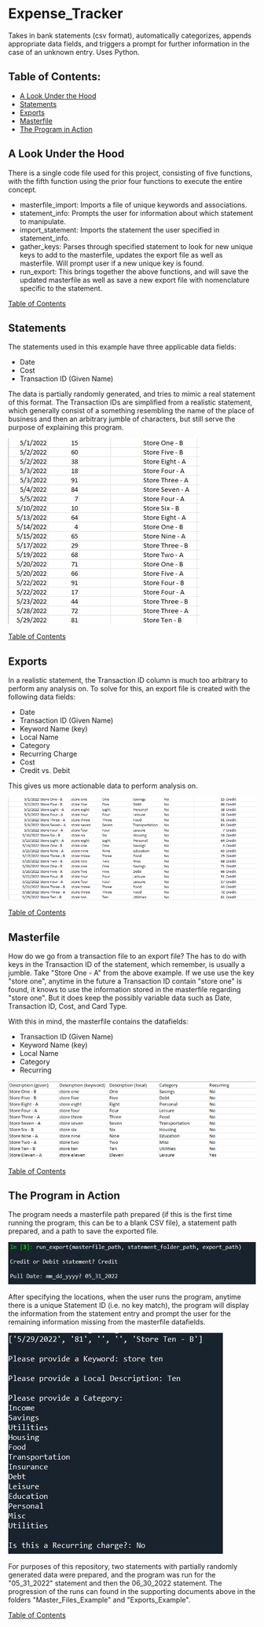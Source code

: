 # Expense_Tracker
Takes in bank statements (csv format), automatically categorizes, appends appropriate data fields, and triggers a prompt for further information in the case of an unknown entry. Uses Python.

## Table of Contents:
- [A Look Under the Hood](#a-look-under-the-hood)
- [Statements](#statements)
- [Exports](#exports)
- [Masterfile](#masterfile)
- [The Program in Action](#the-program-in-action)

## A Look Under the Hood
There is a single code file used for this project, consisting of five functions, with the fifth function using the prior four functions to execute the entire concept.
- masterfile_import: Imports a file of unique keywords and associations.
- statement_info: Prompts the user for information about which statement to manipulate.
- import_statement: Imports the statement the user specified in statement_info.
- gather_keys: Parses through specified statement to look for new unique keys to add to the masterfile, updates the export file as well as masterfile. Will prompt user if a new unique key is found.
- run_export: This brings together the above functions, and will save the updated masterfile as well as save a new export file with nomenclature specific to the statement.

[Table of Contents](#table-of-contents)

## Statements
The statements used in this example have three applicable data fields:
- Date
- Cost
- Transaction ID (Given Name)
 
The data is partially randomly generated, and tries to mimic a real statement of this format. The Transaction IDs are simplified from a realistic statement, which generally consist of a something resembling the name of the place of business and then an arbitrary jumble of characters, but still serve the purpose of explaining this program.

![Statement Example](Images/statement_example.png)

[Table of Contents](#table-of-contents)

## Exports
In a realistic statement, the Transaction ID column is much too arbitrary to perform any analysis on. To solve for this, an export file is created with the following data fields:
- Date
- Transaction ID (Given Name)
- Keyword Name (key)
- Local Name
- Category
- Recurring Charge
- Cost
- Credit vs. Debit

This gives us more actionable data to perform analysis on.

![Export Example](Images/export_example.png)

[Table of Contents](#table-of-contents)

## Masterfile
How do we go from a transaction file to an export file? The has to do with keys in the Transaction ID of the statement, which remember, is usually a jumble. Take "Store One - A" from the above example. If we use use the key "store one", anytime in the future a Transaction ID contain "store one" is found, it knows to use the information stored in the masterfile regarding "store one". But it does keep the possibly variable data such as Date, Transaction ID, Cost, and Card Type.

With this in mind, the masterfile contains the datafields:
- Transaction ID (Given Name)
- Keyword Name (key)
- Local Name
- Category
- Recurring

![Export Example](Images/masterfile_example.png)

[Table of Contents](#table-of-contents)

## The Program in Action
The program needs a masterfile path prepared (if this is the first time running the program, this can be to a blank CSV file), a statement path prepared, and a path to save the exported file.

![Export Example](Images/start_example.png)

After specifying the locations, when the user runs the program, anytime there is a unique Statement ID (i.e. no key match), the program will display the information from the statement entry and prompt the user for the remaining information missing from the masterfile datafields.

![Export Example](Images/input_example.png)


For purposes of this repository, two statements with partially randomly generated data were prepared, and the program was run for the "05_31_2022" statement and then the 06_30_2022 statement. The progression of the runs can found in the supporting documents above in the folders "Master_Files_Example" and "Exports_Example".

[Table of Contents](#table-of-contents)
